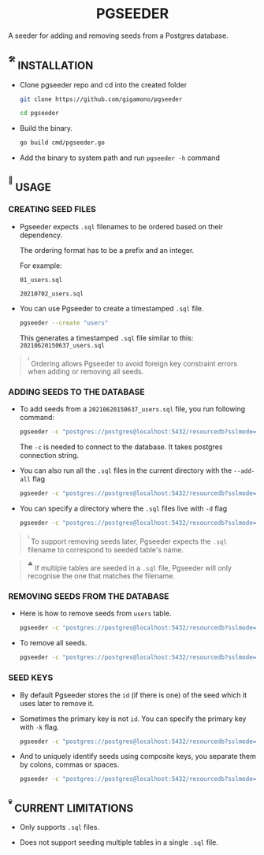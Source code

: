 <h1 align="center">PGSEEDER</h1>

A seeder for adding and removing seeds from a Postgres database.

## <sup><sup>🛠</sup></sup> INSTALLATION

- Clone pgseeder repo and cd into the created folder

  ```sh
  git clone https://github.com/gigamono/pgseeder
  ```

  ```sh
  cd pgseeder
  ```

- Build the binary.

  ```sh
  go build cmd/pgseeder.go
  ```

- Add the binary to system path and run `pgseeder -h` command

## <sup><sup>📜</sup></sup>  USAGE

### CREATING SEED FILES

- Pgseeder expects `.sql` filenames to be ordered based on their dependency.

  The ordering format has to be a prefix and an integer.

  For example:

  ```
  01_users.sql
  ```

  ```
  20210702_users.sql
  ```

- You can use Pgseeder to create a timestamped `.sql` file.

  ```sh
  pgseeder --create "users"
  ```

  This generates a timestamped `.sql` file similar to this: `20210620150637_users.sql`

> <sup><sup>ℹ️</sup></sup> Ordering allows Pgseeder to avoid foreign key constraint errors when adding or removing all seeds.

### ADDING SEEDS TO THE DATABASE

- To add seeds from a `20210620150637_users.sql` file, you run following command:

  ```sh
  pgseeder -c "postgres://postgres@localhost:5432/resourcedb?sslmode=disable" --add users
  ```

  The `-c` is needed to connect to the database. It takes postgres connection string.

- You can also run all the `.sql` files in the current directory with the `--add-all` flag

  ```sh
  pgseeder -c "postgres://postgres@localhost:5432/resourcedb?sslmode=disable" --add-all
  ```

- You can specify a directory where the `.sql` files live with `-d` flag

  ```sh
  pgseeder -c "postgres://postgres@localhost:5432/resourcedb?sslmode=disable" --add-all -d "./seeds"
  ```

> <sup><sup>ℹ️</sup></sup> To support removing seeds later, Pgseeder expects the `.sql` filename to correspond to seeded table's name.


> <sup><sup>⚠</sup></sup> If multiple tables are seeded in a `.sql` file, Pgseeder will only recognise the one that matches the filename.


### REMOVING SEEDS FROM THE DATABASE

- Here is how to remove seeds from `users` table.

  ```sh
  pgseeder -c "postgres://postgres@localhost:5432/resourcedb?sslmode=disable" --remove users
  ```

- To remove all seeds.

  ```sh
  pgseeder -c "postgres://postgres@localhost:5432/resourcedb?sslmode=disable" --remove-all
  ```

### SEED KEYS

- By default Pgseeder stores the `id` (if there is one) of the seed which it uses later to remove it.

- Sometimes the primary key is not `id`. You can specify the primary key with `-k` flag.

  ```sh
  pgseeder -c "postgres://postgres@localhost:5432/resourcedb?sslmode=disable" --add users -k "user_id"
  ```

- And to uniquely identify seeds using composite keys, you separate them by colons, commas or spaces.

  ```sh
  pgseeder -c "postgres://postgres@localhost:5432/resourcedb?sslmode=disable" --add x_memberships -k "user_id, workspace_id"
  ```


## <sup><sup>💀</sup></sup> CURRENT LIMITATIONS

- Only supports `.sql` files.

- Does not support seeding multiple tables in a single `.sql` file.
